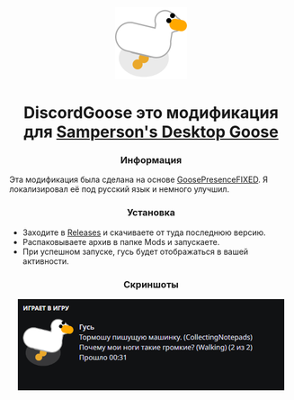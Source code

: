 <div align="center">

<img src="/images/icon.png" width="128" height="128">

# DiscordGoose это модификация для [Samperson's Desktop Goose](https://samperson.itch.io/desktop-goose)

### Информация

</div>

Эта модификация была сделана на основе [GoosePresenceFIXED](https://github.com/G1nX-01/GoosePresenceFIXED).
Я локализировал её под русский язык и немного улучшил.

<div align="center">

### Установка

</div>

- Заходите в [Releases](https://github.com/arttostog/DiscordGoose/releases) и скачиваете от туда последнюю версию.
- Распаковываете архив в папке Mods и запускаете.
- При успешном запуске, гусь будет отображаться в вашей активности.

<div align="center">

### Скриншоты

<img src="/images/img.png">

</div>
